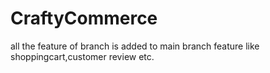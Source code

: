# CraftyCommerce
all the feature of branch is added to main branch feature like shoppingcart,customer review etc.